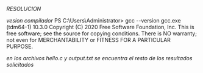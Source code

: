 _RESOLUCION_

_vesion compilador_ 
PS C:\Users\Administrator> gcc --version
gcc.exe (tdm64-1) 10.3.0
Copyright (C) 2020 Free Software Foundation, Inc.
This is free software; see the source for copying conditions.  There is NO
warranty; not even for MERCHANTABILITY or FITNESS FOR A PARTICULAR PURPOSE.

_en los archivos hello.c y output.txt se encuentra el resto de los resultados solicitados_
